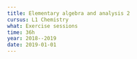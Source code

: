 ```yaml
---
title: Elementary algebra and analysis 2
cursus: L1 Chemistry
what: Exercise sessions
time: 36h
year: 2018--2019
date: 2019-01-01
---
```


